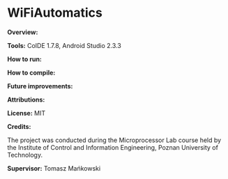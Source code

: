 # WiFiAutomatics

<b>Overview:</b> 

<b>Tools:</b> CoIDE 1.7.8, Android Studio 2.3.3

<b>How to run:</b>

<b>How to compile:</b>

<b>Future improvements:</b>

<b>Attributions:</b>

<b>License:</b> MIT

<b>Credits:</b>

The project was conducted during the Microprocessor Lab course held by the Institute of Control and Information Engineering, Poznan University of Technology.

<b>Supervisor:</b> Tomasz Mańkowski
